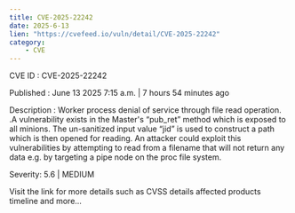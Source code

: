 ```yaml
---
title: CVE-2025-22242
date: 2025-6-13
lien: "https://cvefeed.io/vuln/detail/CVE-2025-22242"
category:
    - CVE
---
```


CVE ID : CVE-2025-22242

Published :  June 13
2025
7:15 a.m. | 7 hours
54 minutes ago

Description : Worker process denial of service through file read operation. .A vulnerability exists in the Master's “pub_ret” method which is exposed to all minions. The un-sanitized input value “jid” is used to construct a path which is then opened for reading. An attacker could exploit this vulnerabilities by attempting to read from a filename that will not return any data
e.g. by targeting a pipe node on the proc file system.

Severity: 5.6 | MEDIUM

Visit the link for more details
such as CVSS details
affected products
timeline
and more...
